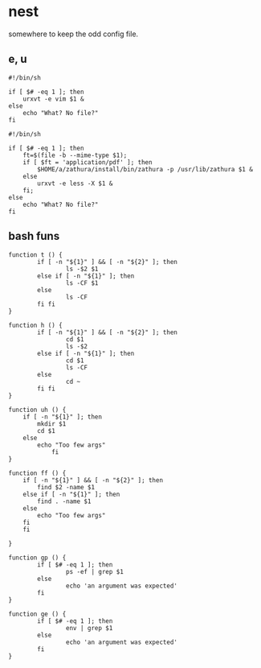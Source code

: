 # nest
somewhere to keep the odd config file.

## e, u

    #!/bin/sh
    
    if [ $# -eq 1 ]; then
        urxvt -e vim $1 &
    else
        echo "What? No file?"
    fi

    #!/bin/sh
    
    if [ $# -eq 1 ]; then
        ft=$(file -b --mime-type $1);
        if [ $ft = 'application/pdf' ]; then
            $HOME/a/zathura/install/bin/zathura -p /usr/lib/zathura $1 &
        else
            urxvt -e less -X $1 &
        fi;
    else
        echo "What? No file?"
    fi


## bash funs

    function t () {
            if [ -n "${1}" ] && [ -n "${2}" ]; then
                    ls -$2 $1
            else if [ -n "${1}" ]; then
                    ls -CF $1
            else
                    ls -CF
            fi fi
    }
    
    function h () {
            if [ -n "${1}" ] && [ -n "${2}" ]; then
                    cd $1
                    ls -$2
            else if [ -n "${1}" ]; then
                    cd $1
                    ls -CF 
            else
                    cd ~
            fi fi
    }
    
    function uh () {
        if [ -n "${1}" ]; then
            mkdir $1
            cd $1
        else
            echo "Too few args"
                fi 
    }
    
    function ff () {
        if [ -n "${1}" ] && [ -n "${2}" ]; then
            find $2 -name $1
        else if [ -n "${1}" ]; then
            find . -name $1
        else
            echo "Too few args"
        fi      
        fi      
    
    }
    
    function gp () {
            if [ $# -eq 1 ]; then
                    ps -ef | grep $1 
            else
                    echo 'an argument was expected'
            fi
    }
    
    function ge () {
            if [ $# -eq 1 ]; then
                    env | grep $1 
            else
                    echo 'an argument was expected'
            fi
    }




<!-- end -->
